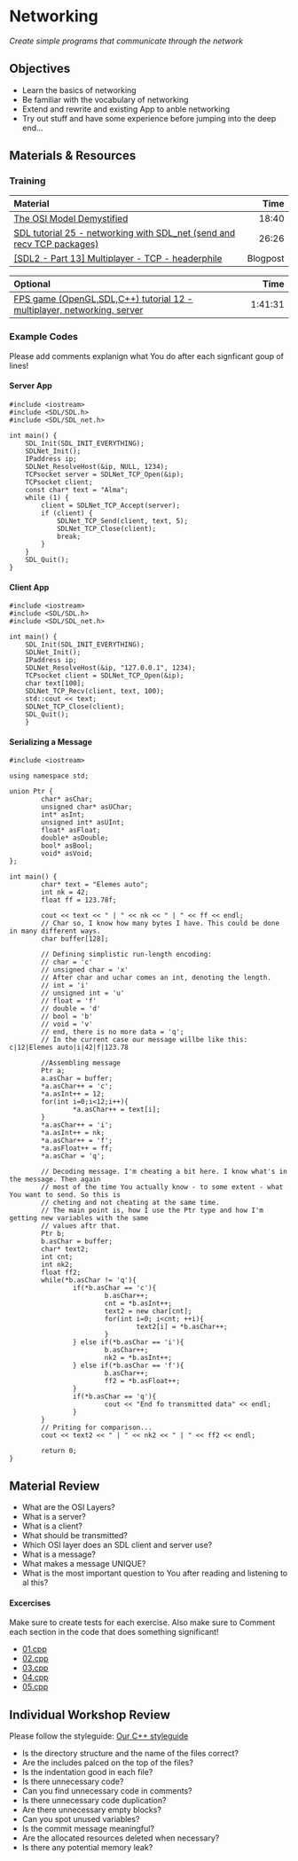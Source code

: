 # Networking
*Create simple programs that communicate through the network*

## Objectives
 - Learn the basics of networking
 - Be familiar with the vocabulary of networking
 - Extend and rewrite and existing App to anble networking
 - Try out stuff and have some experience before jumping into the deep end...

## Materials & Resources
### Training
| Material | Time |
|:---------|-----:|
| [The OSI Model Demystified](https://www.youtube.com/watch?v=HEEnLZV2wGI)| 18:40 |
| [SDL tutorial 25 - networking with SDL_net (send and recv TCP packages)](https://www.youtube.com/watch?v=LNSqqxIKX_k&list=PL949B30C9A609DEE8&index=57) | 26:26 |
| [[SDL2 - Part 13] Multiplayer - TCP - headerphile](http://headerphile.com/sdl2/sdl2-part-13-multiplayer-tcp/)|Blogpost|



| Optional | Time |
|:---------|-----:|
| [FPS game (OpenGL,SDL,C++) tutorial 12 - multiplayer, networking, server](https://www.youtube.com/watch?v=iJfC4-yNnzY)|1:41:31 |


### Example Codes
Please add comments explanign what You do after each signficant goup of lines!
#### Server App
```c_cpp
#include <iostream>
#include <SDL/SDL.h>
#include <SDL/SDL_net.h>

int main() {
	SDL_Init(SDL_INIT_EVERYTHING);
	SDLNet_Init();
	IPaddress ip;
	SDLNet_ResolveHost(&ip, NULL, 1234);
	TCPsocket server = SDLNet_TCP_Open(&ip);
	TCPsocket client;
	const char* text = "Alma";
	while (1) {
		client = SDLNet_TCP_Accept(server);
		if (client) {
			SDLNet_TCP_Send(client, text, 5);
			SDLNet_TCP_Close(client);
			break;
		}
	}
	SDL_Quit();
}
```

#### Client App
```c_cpp
#include <iostream>
#include <SDL/SDL.h>
#include <SDL/SDL_net.h>

int main() {
	SDL_Init(SDL_INIT_EVERYTHING);
	SDLNet_Init();
	IPaddress ip;
	SDLNet_ResolveHost(&ip, "127.0.0.1", 1234);
	TCPsocket client = SDLNet_TCP_Open(&ip);
	char text[100];
	SDLNet_TCP_Recv(client, text, 100);
	std::cout << text;
	SDLNet_TCP_Close(client);
	SDL_Quit();
	}
```

#### Serializing a Message
```c_cpp
#include <iostream>

using namespace std;

union Ptr {
        char* asChar;
        unsigned char* asUChar;
        int* asInt;
        unsigned int* asUInt;
        float* asFloat;
        double* asDouble;
        bool* asBool;
        void* asVoid;
};

int main() {
        char* text = "Elemes auto";
        int nk = 42;
        float ff = 123.78f;

        cout << text << " | " << nk << " | " << ff << endl;
        // Char so, I know how many bytes I have. This could be done in many different ways.
        char buffer[128];
        
        // Defining simplistic run-length encoding:
        // char = 'c'
        // unsigned char = 'x'
        // After char and uchar comes an int, denoting the length.
        // int = 'i'
        // unsigned int = 'u'
        // float = 'f'
        // double = 'd'
        // bool = 'b'
        // void = 'v'
        // end, there is no more data = 'q';
		// In the current case our message willbe like this: c|12|Elemes auto|i|42|f|123.78

        //Assembling message
        Ptr a;
        a.asChar = buffer;
        *a.asChar++ = 'c';
        *a.asInt++ = 12;
        for(int i=0;i<12;i++){
                *a.asChar++ = text[i];
        }
        *a.asChar++ = 'i';
        *a.asInt++ = nk;
        *a.asChar++ = 'f';
        *a.asFloat++ = ff;
        *a.asChar = 'q';
        
        // Decoding message. I'm cheating a bit here. I know what's in the message. Then again
        // most of the time You actually know - to some extent - what You want to send. So this is
        // cheting and not cheating at the same time.
        // The main point is, how I use the Ptr type and how I'm getting new variables with the same
        // values aftr that.
        Ptr b;
        b.asChar = buffer;
        char* text2;
        int cnt;
        int nk2;
        float ff2;
        while(*b.asChar != 'q'){
                if(*b.asChar == 'c'){
                        b.asChar++;
                        cnt = *b.asInt++;
                        text2 = new char[cnt];
                        for(int i=0; i<cnt; ++i){
                                text2[i] = *b.asChar++;
                        }
                } else if(*b.asChar == 'i'){
                        b.asChar++;
                        nk2 = *b.asInt++;
                } else if(*b.asChar == 'f'){
                        b.asChar++;
                        ff2 = *b.asFloat++;
                }
                if(*b.asChar == 'q'){
                        cout << "End fo transmitted data" << endl;
                }
        }
        // Priting for comparison...
        cout << text2 << " | " << nk2 << " | " << ff2 << endl;

        return 0;
}
```


## Material Review
 - What are the OSI Layers?
 - What is a server?
 - What is a client?
 - What should be transmitted?
 - Which OSI layer does an SDL client and server use?
 - What is a message?
 - What makes a message UNIQUE?
 - What is the most important question to You after reading and listening to al this?




#### Excercises
Make sure to create tests for each exercise.
Also make sure to Comment each section in the code that does something significant!
 - [01.cpp](workshop/01.cpp)
 - [02.cpp](workshop/02.cpp)
 - [03.cpp](workshop/03.cpp)
 - [04.cpp](workshop/04.cpp)
 - [05.cpp](workshop/05.cpp)
 

## Individual Workshop Review
Please follow the styleguide: [Our C++ styleguide](../../styleguide/cpp.md)

 - Is the directory structure and the name of the files correct?
 - Are the includes palced on the top of the files?
 - Is the indentation good in each file?
 - Is there unnecessary code?
 - Can you find unnecessary code in comments?
 - Is there unnecessary code duplication?
 - Are there unnecessary empty blocks?
 - Can you spot unused variables?
 - Is the commit message meaningful?
 - Are the allocated resources deleted when necessary?
 - Is there any potential memory leak?

